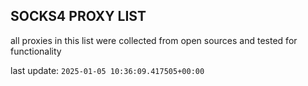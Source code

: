 ## SOCKS4 PROXY LIST

all proxies in this list were collected from open sources and tested for functionality

last update: `2025-01-05 10:36:09.417505+00:00`